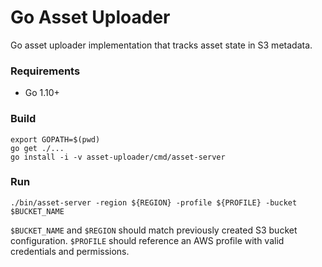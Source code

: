 Go Asset Uploader
=========================

Go asset uploader implementation that tracks asset state in S3 metadata. 

### Requirements

- Go 1.10+

### Build
 
```
export GOPATH=$(pwd)
go get ./...
go install -i -v asset-uploader/cmd/asset-server
```

### Run

```
./bin/asset-server -region ${REGION} -profile ${PROFILE} -bucket $BUCKET_NAME
```

`$BUCKET_NAME` and `$REGION` should match previously created S3 bucket configuration. `$PROFILE` should reference an AWS profile with valid credentials and permissions.